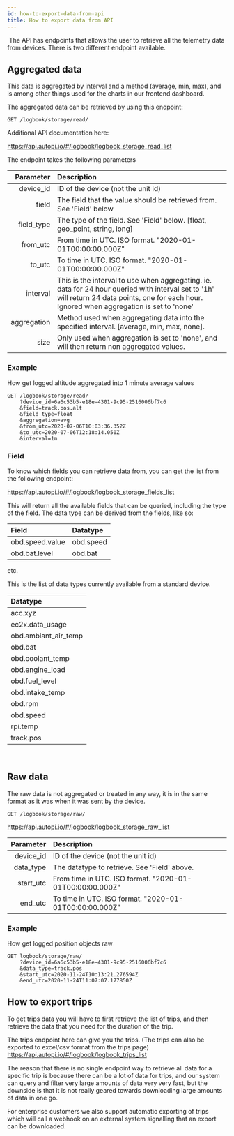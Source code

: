 ```yaml
---
id: how-to-export-data-from-api
title: How to export data from API
---
```

​
The API has endpoints that allows the user to retrieve all the telemetry data from devices.
There is two different endpoint available.
​
## Aggregated data
This data is aggregated by interval and a method (average, min, max), and is among other
things used for the charts in our frontend dashboard.

The aggregated data can be retrieved by using this endpoint:

```
GET /logbook/storage/read/
```

Additional API documentation here:

https://api.autopi.io/#/logbook/logbook_storage_read_list

The endpoint takes the following parameters

| Parameter | Description  |
| -------------: | :---------- |
|  device_id | ID of the device (not the unit id) |
|  field | The field that the value should be retrieved from. See 'Field' below |
|  field_type | The type of the field. See 'Field' below. [float, geo_point, string, long] |
|  from_utc | From time in UTC. ISO format. "2020-01-01T00:00:00.000Z" |
|  to_utc | To time in UTC. ISO format. "2020-01-01T00:00:00.000Z" |
|  interval | This is the interval to use when aggregating. ie. data for 24 hour queried with interval set to '1h' will return 24 data points, one for each hour. Ignored when aggregation is set to 'none' |
|  aggregation | Method used when aggregating data into the specified interval. [average, min, max, none]. |
|  size | Only used when aggregation is set to 'none', and will then return non aggregated values. |

### Example 
How get logged altitude aggregated into 1 minute average values

```
GET /logbook/storage/read/
    ?device_id=6a6c53b5-e18e-4301-9c95-2516006bf7c6
    &field=track.pos.alt
    &field_type=float
    &aggregation=avg
    &from_utc=2020-07-06T10:03:36.352Z
    &to_utc=2020-07-06T12:18:14.050Z
    &interval=1m
```

### Field

To know which fields you can retrieve data from, you can get the list from the following endpoint:

https://api.autopi.io/#/logbook/logbook_storage_fields_list

This will return all the available fields that can be queried, including the type of the field.
The data type can be derived from the fields, like so:

| Field | Datatype |
| :---- | :------- |
| obd.speed.value | obd.speed |
| obd.bat.level | obd.bat |

etc.

This is the list of data types currently available from a standard device.

| Datatype       | 
| :------------- |
| acc.xyz |
| ec2x.data_usage |
| obd.ambiant_air_temp |
| obd.bat |
| obd.coolant_temp |
| obd.engine_load |
| obd.fuel_level |
| obd.intake_temp |
| obd.rpm |
| obd.speed |
| rpi.temp |
| track.pos |
​
## Raw data
The raw data is not aggregated or treated in any way, it is in the same format as it was when it was sent by the device.

```
GET /logbook/storage/raw/
```

https://api.autopi.io/#/logbook/logbook_storage_raw_list

| Parameter       | Description  |
| -------------: | :---------- |
|  device_id | ID of the device (not the unit id) |
|  data_type | The datatype to retrieve. See 'Field' above. |
|  start_utc | From time in UTC. ISO format. "2020-01-01T00:00:00.000Z" |
|  end_utc | To time in UTC. ISO format. "2020-01-01T00:00:00.000Z" |

### Example 
How get logged position objects raw

```
GET logbook/storage/raw/
    ?device_id=6a6c53b5-e18e-4301-9c95-2516006bf7c6
    &data_type=track.pos
    &start_utc=2020-11-24T10:13:21.276594Z
    &end_utc=2020-11-24T11:07:07.177850Z
```

## How to export trips

To get trips data you will have to first retrieve the list of trips, and then retrieve the data
that you need for the duration of the trip.

The trips endpoint here can give you the trips. (The trips can also be exported to excel/csv
format from the trips page) https://api.autopi.io/#/logbook/logbook_trips_list

The reason that there is no single endpoint way to retrieve all data for a specific trip is because
there can be a lot of data for trips, and our system can query and filter very large amounts of data
very very fast, but the downside is that it is not really geared towards downloading large amounts
of data in one go.

For enterprise customers we also support automatic exporting of trips which will call a webhook on
an external system signalling that an export can be downloaded.